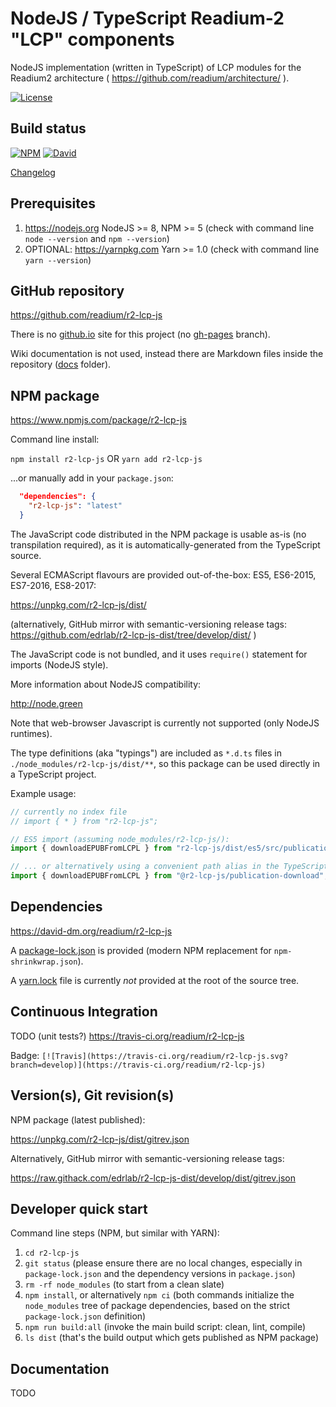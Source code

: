 # NodeJS / TypeScript Readium-2 "LCP" components

NodeJS implementation (written in TypeScript) of LCP modules for the Readium2 architecture ( https://github.com/readium/architecture/ ).

[![License](https://img.shields.io/badge/License-BSD%203--Clause-blue.svg)](/LICENSE)

## Build status

[![NPM](https://img.shields.io/npm/v/r2-lcp-js.svg)](https://www.npmjs.com/package/r2-lcp-js) [![David](https://david-dm.org/readium/r2-lcp-js/status.svg)](https://david-dm.org/readium/r2-lcp-js)

[Changelog](/CHANGELOG.md)

## Prerequisites

1) https://nodejs.org NodeJS >= 8, NPM >= 5 (check with command line `node --version` and `npm --version`)
2) OPTIONAL: https://yarnpkg.com Yarn >= 1.0 (check with command line `yarn --version`)

## GitHub repository

https://github.com/readium/r2-lcp-js

There is no [github.io](https://readium.github.io/r2-lcp-js) site for this project (no [gh-pages](https://github.com/readium/r2-lcp-js/tree/gh-pages) branch).

Wiki documentation is not used, instead there are Markdown files inside the repository ([docs](https://github.com/readium/r2-lcp-js/tree/develop/docs) folder).

## NPM package

https://www.npmjs.com/package/r2-lcp-js

Command line install:

`npm install r2-lcp-js`
OR
`yarn add r2-lcp-js`

...or manually add in your `package.json`:
```json
  "dependencies": {
    "r2-lcp-js": "latest"
  }
```

The JavaScript code distributed in the NPM package is usable as-is (no transpilation required), as it is automatically-generated from the TypeScript source.

Several ECMAScript flavours are provided out-of-the-box: ES5, ES6-2015, ES7-2016, ES8-2017:

https://unpkg.com/r2-lcp-js/dist/

(alternatively, GitHub mirror with semantic-versioning release tags: https://github.com/edrlab/r2-lcp-js-dist/tree/develop/dist/ )

The JavaScript code is not bundled, and it uses `require()` statement for imports (NodeJS style).

More information about NodeJS compatibility:

http://node.green

Note that web-browser Javascript is currently not supported (only NodeJS runtimes).

The type definitions (aka "typings") are included as `*.d.ts` files in `./node_modules/r2-lcp-js/dist/**`, so this package can be used directly in a TypeScript project.

Example usage:

```javascript
// currently no index file
// import { * } from "r2-lcp-js";

// ES5 import (assuming node_modules/r2-lcp-js/):
import { downloadEPUBFromLCPL } from "r2-lcp-js/dist/es5/src/publication-download";

// ... or alternatively using a convenient path alias in the TypeScript config (+ WebPack etc.):
import { downloadEPUBFromLCPL } from "@r2-lcp-js/publication-download";
```

## Dependencies

https://david-dm.org/readium/r2-lcp-js

A [package-lock.json](https://github.com/readium/r2-lcp-js/blob/develop/package-lock.json) is provided (modern NPM replacement for `npm-shrinkwrap.json`).

A [yarn.lock](https://github.com/readium/r2-lcp-js/blob/develop/yarn.lock) file is currently *not* provided at the root of the source tree.

## Continuous Integration

TODO (unit tests?)
https://travis-ci.org/readium/r2-lcp-js

Badge: `[![Travis](https://travis-ci.org/readium/r2-lcp-js.svg?branch=develop)](https://travis-ci.org/readium/r2-lcp-js)`

## Version(s), Git revision(s)

NPM package (latest published):

https://unpkg.com/r2-lcp-js/dist/gitrev.json

Alternatively, GitHub mirror with semantic-versioning release tags:

https://raw.githack.com/edrlab/r2-lcp-js-dist/develop/dist/gitrev.json

## Developer quick start

Command line steps (NPM, but similar with YARN):

1) `cd r2-lcp-js`
2) `git status` (please ensure there are no local changes, especially in `package-lock.json` and the dependency versions in `package.json`)
3) `rm -rf node_modules` (to start from a clean slate)
4) `npm install`, or alternatively `npm ci` (both commands initialize the `node_modules` tree of package dependencies, based on the strict `package-lock.json` definition)
5) `npm run build:all` (invoke the main build script: clean, lint, compile)
6) `ls dist` (that's the build output which gets published as NPM package)

## Documentation

TODO
